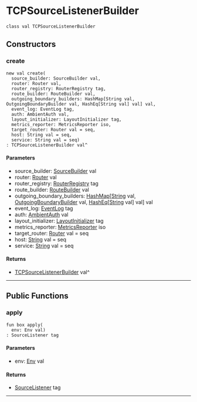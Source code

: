 # TCPSourceListenerBuilder

```pony
class val TCPSourceListenerBuilder
```

## Constructors

### create

```pony
new val create(
  source_builder: SourceBuilder val,
  router: Router val,
  router_registry: RouterRegistry tag,
  route_builder: RouteBuilder val,
  outgoing_boundary_builders: HashMap[String val, OutgoingBoundaryBuilder val, HashEq[String val] val] val,
  event_log: EventLog tag,
  auth: AmbientAuth val,
  layout_initializer: LayoutInitializer tag,
  metrics_reporter: MetricsReporter iso,
  target_router: Router val = seq,
  host: String val = seq,
  service: String val = seq)
: TCPSourceListenerBuilder val^
```
#### Parameters

*   source_builder: [SourceBuilder](wallaroo-core-source-SourceBuilder) val
*   router: [Router](wallaroo-core-topology-Router) val
*   router_registry: [RouterRegistry](wallaroo-ent-router_registry-RouterRegistry) tag
*   route_builder: [RouteBuilder](wallaroo-core-routing-RouteBuilder) val
*   outgoing_boundary_builders: [HashMap](collections-HashMap)\[[String](builtin-String) val, [OutgoingBoundaryBuilder](wallaroo-core-boundary-OutgoingBoundaryBuilder) val, [HashEq](collections-HashEq)\[[String](builtin-String) val\] val\] val
*   event_log: [EventLog](wallaroo-ent-recovery-EventLog) tag
*   auth: [AmbientAuth](builtin-AmbientAuth) val
*   layout_initializer: [LayoutInitializer](wallaroo-core-initialization-LayoutInitializer) tag
*   metrics_reporter: [MetricsReporter](wallaroo-core-metrics-MetricsReporter) iso
*   target_router: [Router](wallaroo-core-topology-Router) val = seq
*   host: [String](builtin-String) val = seq
*   service: [String](builtin-String) val = seq

#### Returns

* [TCPSourceListenerBuilder](wallaroo-core-source-tcp_source-TCPSourceListenerBuilder) val^

---

## Public Functions

### apply

```pony
fun box apply(
  env: Env val)
: SourceListener tag
```
#### Parameters

*   env: [Env](builtin-Env) val

#### Returns

* [SourceListener](wallaroo-core-source-SourceListener) tag

---

